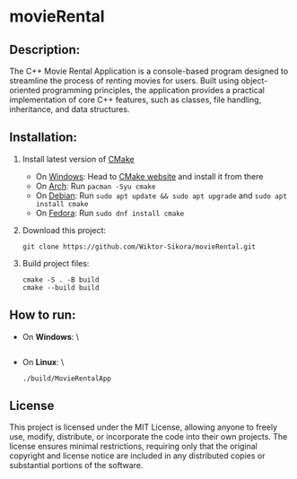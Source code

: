 # movieRental

## Description:
The C++ Movie Rental Application is a console-based program designed to streamline the process of renting movies for users. Built using object-oriented programming principles, the application provides a practical implementation of core C++ features, such as classes, file handling, inheritance, and data structures.

## Installation:
1. Install latest version of [CMake](https://cmake.org/download/)
    - On [Windows](https://www.microsoft.com/en-us/windows/?r=1): Head to [CMake website](https://cmake.org/download/) and install it from there
    - On [Arch](https://archlinux.org/): Run `pacman -Syu cmake`
    - On [Debian](https://www.debian.org/index.pl.html): Run `sudo apt update && sudo apt upgrade` and `sudo apt install cmake` 
    - On [Fedora](https://fedoraproject.org/): Run `sudo dnf install cmake`

2. Download this project: 
    ```shell
    git clone https://github.com/Wiktor-Sikora/movieRental.git
    ```

3. Build project files: 
    ```shell
    cmake -S . -B build
    cmake --build build
    ```

## How to run:
- On **Windows**: \
    ```shell
    
    ```

- On **Linux**: \
    ```shell
    ./build/MovieRentalApp
    ```


## License
This project is licensed under the MIT License, allowing anyone to freely use, modify, distribute, or incorporate the code into their own projects. The license ensures minimal restrictions, requiring only that the original copyright and license notice are included in any distributed copies or substantial portions of the software.
